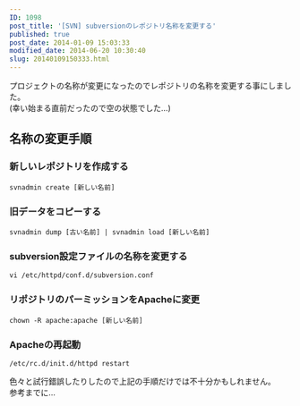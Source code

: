 ```yaml
---
ID: 1098
post_title: '[SVN] subversionのレポジトリ名称を変更する'
published: true
post_date: 2014-01-09 15:03:33
modified_date: 2014-06-20 10:30:40
slug: 20140109150333.html
---
```

<p>プロジェクトの名称が変更になったのでレポジトリの名称を変更する事にしました。<br />
(幸い始まる直前だったので空の状態でした…)<br />
<!--more--></p>
<h2>名称の変更手順</h2>
<h3>新しいレポジトリを作成する</h3>
<pre class="language-bash"><code>svnadmin create [新しい名前]</code></pre>
<h3>旧データをコピーする</h3>
<pre class="language-bash"><code>svnadmin dump [古い名前] | svnadmin load [新しい名前]</code></pre>
<h3>subversion設定ファイルの名称を変更する</h3>
<pre class="language-bash"><code>vi /etc/httpd/conf.d/subversion.conf</code></pre>
<h3>リポジトリのパーミッションをApacheに変更</h3>
<pre class="language-bash"><code>chown -R apache:apache [新しい名前]</code></pre>
<h3>Apacheの再起動</h3>
<pre class="language-bash"><code>/etc/rc.d/init.d/httpd restart</code></pre>
<p>色々と試行錯誤したりしたので上記の手順だけでは不十分かもしれません。<br />
参考までに…</p>